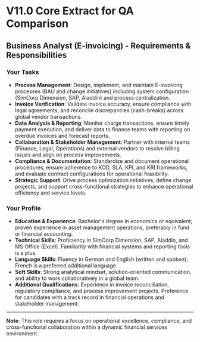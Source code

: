 # V11.0 Core Extract for QA Comparison

## Business Analyst (E-invoicing) - Requirements & Responsibilities  

### Your Tasks  
* **Process Management**: Design, implement, and maintain E-invoicing processes (BAU and change initiatives) including system configuration (SimCorp Dimension, SAP, Aladdin) and process centralization.  
* **Invoice Verification**: Validate invoice accuracy, ensure compliance with legal agreements, and reconcile discrepancies (cash-breaks) across global vendor transactions.  
* **Data Analysis & Reporting**: Monitor charge transactions, ensure timely payment execution, and deliver data to finance teams with reporting on overdue invoices and forecast reports.  
* **Collaboration & Stakeholder Management**: Partner with internal teams (Finance, Legal, Operations) and external vendors to resolve billing issues and align on process improvements.  
* **Compliance & Documentation**: Standardize and document operational procedures, ensure adherence to KOD, SLA, KPI, and KRI frameworks, and evaluate contract configurations for operational feasibility.  
* **Strategic Support**: Drive process optimization initiatives, define change projects, and support cross-functional strategies to enhance operational efficiency and service levels.  

### Your Profile  
* **Education & Experience**: Bachelor's degree in economics or equivalent; proven experience in asset management operations, preferably in fund or financial accounting.  
* **Technical Skills**: Proficiency in SimCorp Dimension, SAP, Aladdin, and MS Office (Excel). Familiarity with financial systems and reporting tools is a plus.  
* **Language Skills**: Fluency in German and English (written and spoken); French is a preferred additional language.  
* **Soft Skills**: Strong analytical mindset, solution-oriented communication, and ability to work collaboratively in a global team.  
* **Additional Qualifications**: Experience in invoice reconciliation, regulatory compliance, and process improvement projects. Preference for candidates with a track record in financial operations and stakeholder management.  

---  
**Note**: This role requires a focus on operational excellence, compliance, and cross-functional collaboration within a dynamic financial services environment.
